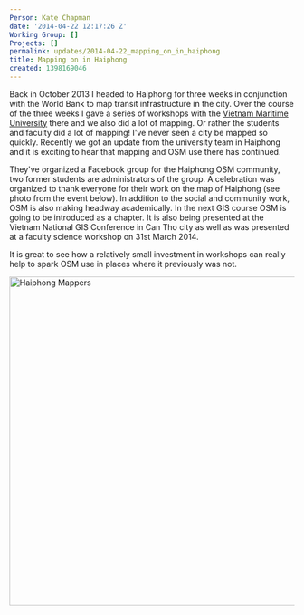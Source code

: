 ```yaml
---
Person: Kate Chapman
date: '2014-04-22 12:17:26 Z'
Working Group: []
Projects: []
permalink: updates/2014-04-22_mapping_on_in_haiphong
title: Mapping on in Haiphong
created: 1398169046
---
```

<p>Back in October 2013 I headed to Haiphong for three weeks in conjunction with the World Bank to map transit infrastructure in the city. Over the course of the three weeks I gave a series of workshops with the <a href="http://www.vimaru.edu.vn/">Vietnam Maritime University</a> there and we also did a lot of mapping. Or rather the students and faculty did a lot of mapping! I've never seen a city be mapped so quickly. Recently we got an update from the university team in Haiphong and it is exciting to hear that mapping and OSM use there has continued.&nbsp;</p><p>They've organized a Facebook group for the Haiphong OSM community, two former students are administrators of the group. A celebration was organized to thank everyone for their work on the map of Haiphong (see photo from the event below). In addition to the social and community work, OSM is also making headway academically. In the next GIS course OSM is going to be introduced as a chapter. It is also being presented at the Vietnam National GIS Conference in Can Tho city as well as was presented at a faculty science workshop on 31st March 2014. &nbsp;</p><p>It is great to see how a relatively small investment in workshops can really help to spark OSM use in places where it previously was not.&nbsp;</p><p><img title="Haiphong Mappers" src="/sites/default/files/maritime-students-vietnam.jpg" alt="Haiphong Mappers" width="792" height="581"></p><p>&nbsp;</p>
